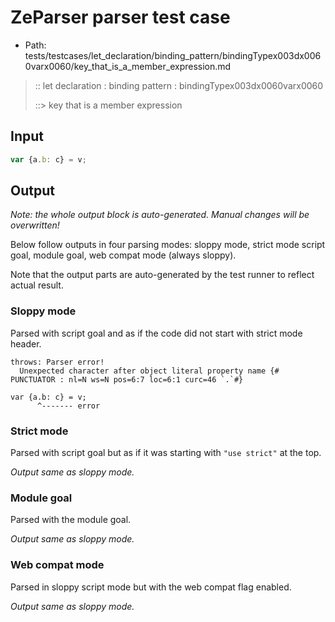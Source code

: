 # ZeParser parser test case

- Path: tests/testcases/let_declaration/binding_pattern/bindingTypex003dx0060varx0060/key_that_is_a_member_expression.md

> :: let declaration : binding pattern : bindingTypex003dx0060varx0060
>
> ::> key that is a member expression

## Input

`````js
var {a.b: c} = v;
`````

## Output

_Note: the whole output block is auto-generated. Manual changes will be overwritten!_

Below follow outputs in four parsing modes: sloppy mode, strict mode script goal, module goal, web compat mode (always sloppy).

Note that the output parts are auto-generated by the test runner to reflect actual result.

### Sloppy mode

Parsed with script goal and as if the code did not start with strict mode header.

`````
throws: Parser error!
  Unexpected character after object literal property name {# PUNCTUATOR : nl=N ws=N pos=6:7 loc=6:1 curc=46 `.`#}

var {a.b: c} = v;
      ^------- error
`````

### Strict mode

Parsed with script goal but as if it was starting with `"use strict"` at the top.

_Output same as sloppy mode._

### Module goal

Parsed with the module goal.

_Output same as sloppy mode._

### Web compat mode

Parsed in sloppy script mode but with the web compat flag enabled.

_Output same as sloppy mode._
